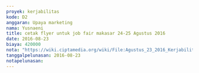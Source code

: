 ```yaml
---
proyek: kerjabilitas
kode: D2
anggaran: Upaya marketing
nama: Yusnaeni
title: cetak flyer untuk job fair makasar 24-25 Agustus 2016
date: 2016-08-23
biaya: 420000
nota: "https://wiki.ciptamedia.org/wiki/File:Agustus_23_2016_Kerjabilitas_D2_cetak_flyer_job_fair_makasar_yusnaeni.jpg"
tanggalpelunasan: 2016-08-23
notapelunasan:
---
```

